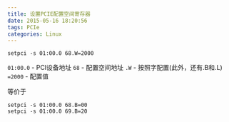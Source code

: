 ```yaml
---
title: 设置PCIE配置空间寄存器
date: 2015-05-16 18:20:56
tags: PCIe
categories: Linux
---
```


```
setpci -s 01:00.0 68.W=2000
```

`01:00.0` - PCI设备地址
`68` - 配置空间地址
`.W` - 按照字配置(此外，还有.B和.L)
`=2000` - 配置值


等价于

```
setpci -s 01:00.0 68.B=00
setpci -s 01:00.0 69.B=20
```